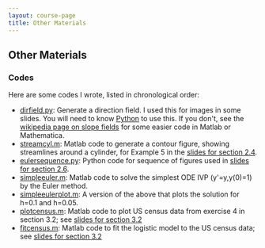 ```yaml
---
layout: course-page
title: Other Materials
---
```


## Other Materials

### Codes

Here are some codes I wrote, listed in chronological order:

* [dirfield.py](assets/codes/dirfield.py): Generate a direction field.  I used this for images in some slides.  You will need to know [Python](https://www.python.org/) to use this.  If you don't, see the [wikipedia page on slope fields](https://en.wikipedia.org/wiki/Slope_field) for some easier code in Matlab or Mathematica.
* [streamcyl.m](assets/codes/streamcyl.m): Matlab code to generate a contour figure, showing streamlines around a cylinder, for Example 5 in the [slides for section 2.4](assets/slides/2-4.pdf).
* [eulersequence.py](assets/codes/eulersequence.py): Python code for sequence of figures used in [slides for section 2.6](assets/slides/2-6.pdf).
* [simpleeuler.m](assets/codes/simpleeuler.m): Matlab code to solve the simplest ODE IVP (y'=y,y(0)=1) by the Euler method.
* [simpleeulerplot.m](assets/codes/simpleeulerplot.m): A version of the above that plots the solution for h=0.1 and h=0.05.
* [plotcensus.m](assets/codes/plotcensus.m): Matlab code to plot US census data from exercise 4 in section 3.2; see [slides for section 3.2](assets/slides/3-2.pdf)
* [fitcensus.m](assets/codes/fitcensus.m): Matlab code to fit the logistic model to the US census data; see [slides for section 3.2](assets/slides/3-2.pdf)
